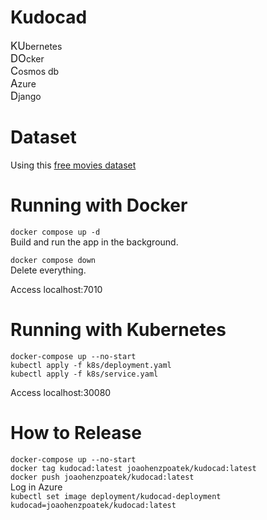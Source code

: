 # Kudocad
<span style="font-size: larger;">KU</span>bernetes<br>
<span style="font-size: larger;">DO</span>cker <br>
<span style="font-size: larger;">C</span>osmos db<br>
<span style="font-size: larger;">A</span>zure<br>
<span style="font-size: larger;">D</span>jango<br>

# Dataset
Using this [free movies dataset](https://data.world/jamesgaskin/movies)

# Running with Docker
`docker compose up -d`<br>
Build and run the app in the background.

`docker compose down`<br>
Delete everything.

Access localhost:7010

# Running with Kubernetes

`docker-compose up --no-start`<br>
`kubectl apply -f k8s/deployment.yaml`<br>
`kubectl apply -f k8s/service.yaml`

Access localhost:30080

# How to Release
`docker-compose up --no-start`<br>
`docker tag kudocad:latest joaohenzpoatek/kudocad:latest`<br>
`docker push joaohenzpoatek/kudocad:latest`<br>
Log in Azure<br>
`kubectl set image deployment/kudocad-deployment kudocad=joaohenzpoatek/kudocad:latest`
